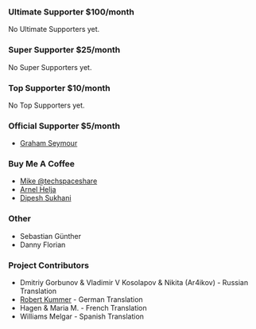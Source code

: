 ### Ultimate Supporter <span>$100/month</span>
No Ultimate Supporters yet.

### Super Supporter <span>$25/month</span>
No Super Supporters yet.

### Top Supporter <span>$10/month</span>
No Top Supporters yet.

### Official Supporter <span>$5/month</span>
* [Graham Seymour](https://www.patreon.com/user/creators?u=3762497)

### Buy Me A Coffee
* [Mike @techspaceshare](https://twitter.com/techspaceshare)
* [Arnel Helja](https://github.com/ahelja)
* [Dipesh Sukhani](https://github.com/amateur-dev)

### Other
* Sebastian Günther
* Danny Florian

### Project Contributors
* Dmitriy Gorbunov & Vladimir V Kosolapov & Nikita (Ar4ikov) - Russian Translation
* [Robert Kummer](https://github.com/rokde) - German Translation
* Hagen & Maria M. - French Translation
* Williams Melgar - Spanish Translation
